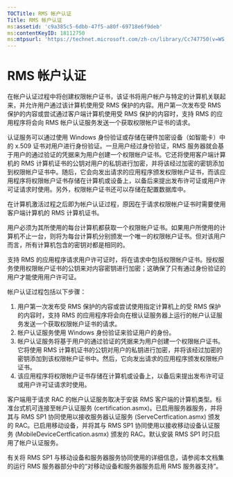 ```yaml
---
TOCTitle: RMS 帐户认证
Title: RMS 帐户认证
ms:assetid: 'c9a385c5-6dbb-47f5-a80f-69718e6f9deb'
ms:contentKeyID: 18112750
ms:mtpsurl: 'https://technet.microsoft.com/zh-cn/library/Cc747750(v=WS.10)'
---
```


RMS 帐户认证
============

在帐户认证过程中将创建权限帐户证书，该证书将用户帐户与特定的计算机关联起来，并允许用户通过该计算机使用受 RMS 保护的内容。用户第一次发布受 RMS 保护的内容或尝试通过客户端计算机使用受 RMS 保护的内容时，支持 RMS 的应用程序将会向 RMS 帐户认证服务发送一个获取权限帐户证书的请求。

认证服务可以通过使用 Windows 身份验证或存储在硬件加密设备（如智能卡）中的 x.509 证书对用户进行身份验证。一旦用户经过身份验证，RMS 服务器就会基于用户的通过验证的凭据来为用户创建一个权限帐户证书。它还将使用客户端计算机的 RMS 计算机证书的公钥对用户的私钥进行加密，并将该经过加密的密钥添加到权限帐户证书中。随后，它会向发出请求的应用程序颁发权限帐户证书，而该应用程序将权限帐户证书存储在计算机或设备上，以备后来提出发布许可证或用户许可证请求时使用。另外，权限帐户证书还可以存储在配置数据库中。

在计算机激活过程之后即为帐户认证过程，原因在于请求权限帐户证书时需要使用客户端计算机的 RMS 计算机证书。

用户必须为其所使用的每台计算机都获取一个权限帐户证书。如果用户所使用的计算机不止一台，则将为每台计算机分别颁发一个唯一的权限帐户证书。但对该用户而言，所有计算机包含的密钥对都是相同的。

支持 RMS 的应用程序请求用户许可证时，将在请求中包括权限帐户证书。授权服务使用权限帐户证书的公钥来对内容密钥进行加密；这确保了只有通过身份验证的用户才能使用用户许可证。

帐户认证过程包括以下步骤：

1.  用户第一次发布受 RMS 保护的内容或尝试使用指定计算机上的受 RMS 保护的内容时，支持 RMS 的应用程序将会向在根认证服务器上运行的帐户认证服务发送一个获取权限帐户证书的请求。
2.  帐户认证服务使用 Windows 身份验证来验证用户的身份。
3.  帐户认证服务将基于用户的通过验证的凭据来为用户创建一个权限帐户证书。它将使用 RMS 计算机证书的公钥对用户的私钥进行加密，并将该经过加密的密钥添加到该权限帐户证书中。然后，它向发出请求的应用程序颁发权限帐户证书。
4.  该应用程序将权限帐户证书存储在计算机或设备上，以备后来提出发布许可证或用户许可证请求时使用。

客户端用于请求 RAC 的帐户认证服务取决于安装 RMS 客户端的计算机类型。标准台式机可连接至帐户认证服务 (certification.asmx)。已启用服务器服务，并将其与 RMS SP1 协同使用以接收服务器认证服务 (ServeCertfication.asmx) 颁发的 RAC。已启用移动设备，并将其与 RMS SP1 协同使用以接收移动设备认证服务 (MobileDeviceCertfication.asmx) 颁发的 RAC。默认安装 RMS SP1 时只启用了帐户认证服务。

有关将 RMS SP1 与移动设备和服务器服务协同使用的详细信息，请参阅本文档集的运行 RMS 服务器部分中的“对移动设备和服务器服务启用 RMS 服务器支持”。
